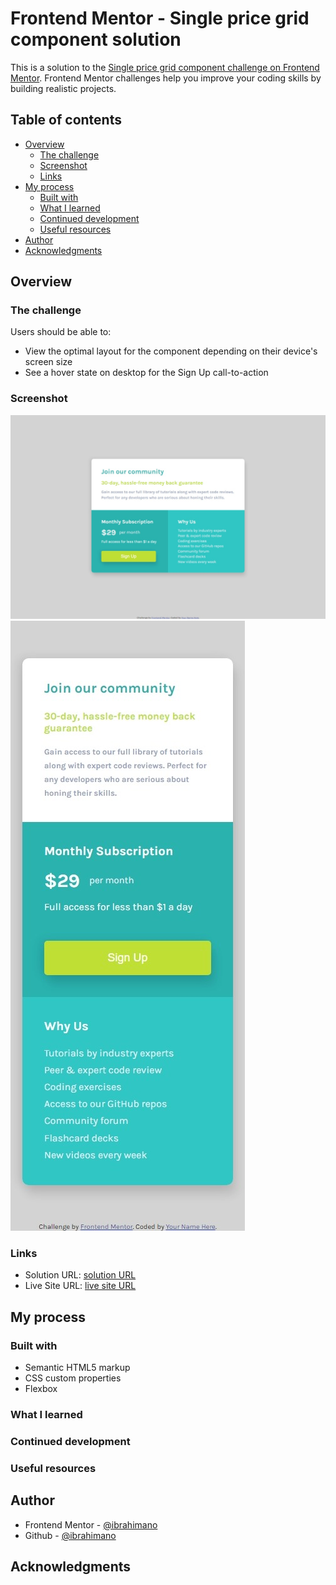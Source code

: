 # Frontend Mentor - Single price grid component solution

This is a solution to the [Single price grid component challenge on Frontend Mentor](https://www.frontendmentor.io/challenges/single-price-grid-component-5ce41129d0ff452fec5abbbc). Frontend Mentor challenges help you improve your coding skills by building realistic projects. 

## Table of contents

- [Overview](#overview)
  - [The challenge](#the-challenge)
  - [Screenshot](#screenshot)
  - [Links](#links)
- [My process](#my-process)
  - [Built with](#built-with)
  - [What I learned](#what-i-learned)
  - [Continued development](#continued-development)
  - [Useful resources](#useful-resources)
- [Author](#author)
- [Acknowledgments](#acknowledgments)


## Overview

### The challenge

Users should be able to:

- View the optimal layout for the component depending on their device's screen size
- See a hover state on desktop for the Sign Up call-to-action

### Screenshot

![desktop](screenshots/desktop.jpeg)
![mobile](screenshots/mobile.jpeg)




### Links

- Solution URL: [solution URL](https://www.frontendmentor.io/solutions/single-price-grid-component-egUA48zhQ)
- Live Site URL: [live site URL](https://ibrahimano.github.io/Single-Price-Grid-Component/)

## My process

### Built with

- Semantic HTML5 markup
- CSS custom properties
- Flexbox


### What I learned


### Continued development

### Useful resources


## Author

- Frontend Mentor - [@ibrahimano](https://www.frontendmentor.io/profile/ibrahimano)
- Github - [@ibrahimano](https://github.com/ibrahimano)

## Acknowledgments

